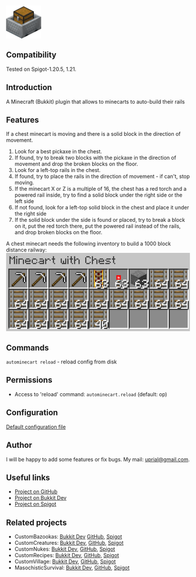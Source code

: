 ![AutoMinecart Logo](images/autominecart-logo.png)

## Compatibility

Tested on Spigot-1.20.5, 1.21.

## Introduction

A Minecraft (Bukkit) plugin that allows to minecarts to auto-build their rails

## Features

If a chest minecart is moving and there is a solid block in the direction of movement.
1. Look for a best pickaxe in the chest.
2. If found, try to break two blocks with the pickaxe in the direction of movement and drop the broken blocks on the floor.
3. Look for a left-top rails in the chest.
4. If found, try to place the rails in the direction of movement - if can't, stop moving.
5. If the minecart X or Z is a multiple of 16, the chest has a red torch and a powered rail inside, try to find a solid block under the right side or the left side
6. If not found, look for a left-top solid block in the chest and place it under the right side
7. If the solid block under the side is found or placed, try to break a block on it, put the red torch there, put the powered rail instead of the rails, and drop broken blocks on the floor.

A chest minecart needs the following inventory to build a 1000 block distance railway:
![a 1000 blocks set](images/a-1000-blocks-set.png)

## Commands

`autominecart reload` - reload config from disk

## Permissions

* Access to 'reload' command:
`autominecart.reload` (default: op)

## Configuration
[Default configuration file](src/main/resources/config.yml)

## Author
I will be happy to add some features or fix bugs. My mail: uprial@gmail.com.

## Useful links
* [Project on GitHub](https://github.com/uprial/autominecart)
* [Project on Bukkit Dev](https://legacy.curseforge.com/minecraft/bukkit-plugins/auto-minecart)
* [Project on Spigot](https://www.spigotmc.org/resources/autominecart.128389/)

## Related projects
* CustomBazookas: [Bukkit Dev](https://legacy.curseforge.com/minecraft/bukkit-plugins/custombazookas/) [GitHub](https://github.com/uprial/custombazookas), [Spigot](https://www.spigotmc.org/resources/custombazookas.124997/)
* CustomCreatures: [Bukkit Dev](http://dev.bukkit.org/bukkit-plugins/customcreatures/), [GitHub](https://github.com/uprial/customcreatures), [Spigot](https://www.spigotmc.org/resources/customcreatures.68711/)
* CustomNukes: [Bukkit Dev](http://dev.bukkit.org/bukkit-plugins/customnukes/), [GitHub](https://github.com/uprial/customnukes), [Spigot](https://www.spigotmc.org/resources/customnukes.68710/)
* CustomRecipes: [Bukkit Dev](https://dev.bukkit.org/projects/custom-recipes), [GitHub](https://github.com/uprial/customrecipes/), [Spigot](https://www.spigotmc.org/resources/customrecipes.89435/)
* CustomVillage: [Bukkit Dev](http://dev.bukkit.org/bukkit-plugins/customvillage/), [GitHub](https://github.com/uprial/customvillage/), [Spigot](https://www.spigotmc.org/resources/customvillage.69170/)
* MasochisticSurvival: [Bukkit Dev](https://legacy.curseforge.com/minecraft/bukkit-plugins/masochisticsurvival/), [GitHub](https://github.com/uprial/masochisticsurvival/), [Spigot](https://www.spigotmc.org/resources/masochisticsurvival.124943/)
